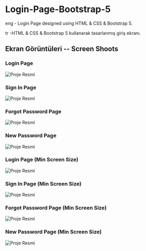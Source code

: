 # Login-Page-Bootstrap-5

eng - Login Page designed using HTML &amp; CSS &amp; Bootstrap 5.

tr -HTML & CSS & Bootstrap 5 kullanarak tasarlanmış giriş ekranı.




## Ekran Görüntüleri  -- Screen Shoots
<h3>Login Page</h3> 
<img src="https://github.com/ieavci/Login-Page-Bootstrap-5/blob/main/images/ss/1.png" alt="Proje Resmi" style="max-width:100%; height:auto;">
<h3>Sign In Page</h3>

<img src="https://github.com/ieavci/Login-Page-Bootstrap-5/blob/main/images/ss/2.png" alt="Proje Resmi" style="max-width:100%; height:auto;">
<h3> Forgot Password Page </h3>
<img src="https://github.com/ieavci/Login-Page-Bootstrap-5/blob/main/images/ss/3.png" alt="Proje Resmi" style="max-width:100%; height:auto;">
<h3>New Password Page</h3>
<img src="https://github.com/ieavci/Login-Page-Bootstrap-5/blob/main/images/ss/4.png" alt="Proje Resmi" style="max-width:100%; height:auto;">
<h3>Login Page (Min Screen Size) </h3>
<img src="https://github.com/ieavci/Login-Page-Bootstrap-5/blob/main/images/ss/5.png" alt="Proje Resmi" style="max-width:100%; height:auto;">
<h3> Sign In Page (Min Screen Size) </h3>
<img src="https://github.com/ieavci/Login-Page-Bootstrap-5/blob/main/images/ss/6.png" alt="Proje Resmi" style="max-width:100%; height:auto;">
<h3> Forgot Password Page (Min Screen Size) </h3>
<img src="https://github.com/ieavci/Login-Page-Bootstrap-5/blob/main/images/ss/7.png" alt="Proje Resmi" style="max-width:100%; height:auto;">
<h3> New Password Page (Min Screen Size) </h3>
<img src="https://github.com/ieavci/Login-Page-Bootstrap-5/blob/main/images/ss/8.png" alt="Proje Resmi" style="max-width:100%; height:auto;">
